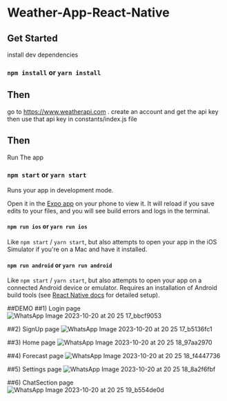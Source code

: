 # Weather-App-React-Native

## Get Started

install dev dependencies

### `npm install` or `yarn install`

## Then

go to https://www.weatherapi.com . create an account and get the api key then use that api key in constants/index.js file

## Then

Run The app

### `npm start` or `yarn start`

Runs your app in development mode.

Open it in the [Expo app](https://expo.io) on your phone to view it. It will reload if you save edits to your files, and you will see build errors and logs in the terminal.

#### `npm run ios` or `yarn run ios`

Like `npm start` / `yarn start`, but also attempts to open your app in the iOS Simulator if you're on a Mac and have it installed.

#### `npm run android` or `yarn run android`

Like `npm start` / `yarn start`, but also attempts to open your app on a connected Android device or emulator. Requires an installation of Android build tools (see [React Native docs](https://facebook.github.io/react-native/docs/getting-started.html) for detailed setup).

##DEMO
##1) Login page
![WhatsApp Image 2023-10-20 at 20 25 17_bbcf9053](https://github.com/Adith-gowda/Weather-App-ReactNative/assets/95766897/13c9a26e-1d1a-4078-a628-1a5e92a604b2)

##2) SignUp page
![WhatsApp Image 2023-10-20 at 20 25 17_b5136fc1](https://github.com/Adith-gowda/Weather-App-ReactNative/assets/95766897/ec890bf5-07b2-48f4-8a0a-8508cf4cb5c4)

##3) Home page
![WhatsApp Image 2023-10-20 at 20 25 18_97aa2970](https://github.com/Adith-gowda/Weather-App-ReactNative/assets/95766897/ddce7b0a-573d-4628-bb36-202de46c30a6)

##4) Forecast page
![WhatsApp Image 2023-10-20 at 20 25 18_f4447736](https://github.com/Adith-gowda/Weather-App-ReactNative/assets/95766897/b199d0c1-7c17-4699-bd00-144ad3125ba3)

##5) Settings page
![WhatsApp Image 2023-10-20 at 20 25 18_8a2f6fbf](https://github.com/Adith-gowda/Weather-App-ReactNative/assets/95766897/7ba62142-652b-4706-972e-ef2a2695ee3b)

##6) ChatSection page
![WhatsApp Image 2023-10-20 at 20 25 19_b554de0d](https://github.com/Adith-gowda/Weather-App-ReactNative/assets/95766897/91f07f48-0ecd-4565-b0ed-1c0032a82c36)






